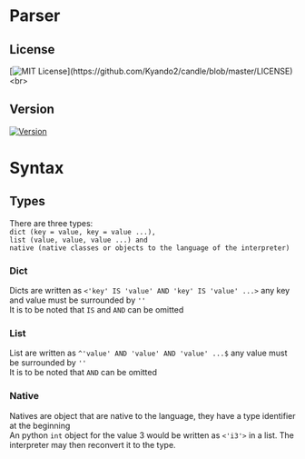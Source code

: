 # Parser
## License
[![MIT License](https://img.shields.io/apm/l/atomic-design-ui.svg?)](https://github.com/Kyando2/candle/blob/master/LICENSE)
<br>
## Version
[![Version](https://img.shields.io/pypi/v/Kyandle.svg)](https://github.com/Kyando2/candle/)<br>
# Syntax
## Types
There are three types: <br>```dict (key = value, key = value ...), ```<br>```list (value, value, value ...) and ```<br>```native (native classes or objects to the language of the interpreter)```
### Dict
Dicts are written as `<'key' IS 'value' AND 'key' IS 'value' ...>` any key and value must be surrounded by `''`<br>It is to be noted that `IS` and `AND` can be omitted
### List
List are written as `^'value' AND 'value' AND 'value' ...$` any value must be surrounded by `''`<br>It is to be noted that `AND` can be omitted
### Native
Natives are object that are native to the language, they have a type identifier at the beginning<br>An python `int` object for the value 3 would be written as `<'i3'>` in a list. The interpreter may then reconvert it to the type.